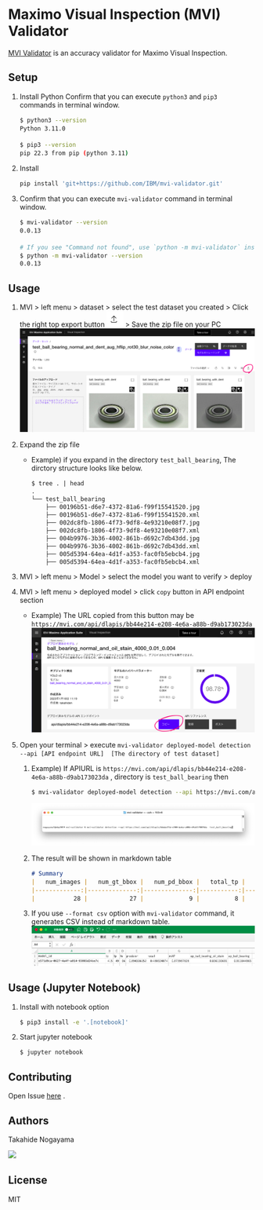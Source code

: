 # Maximo Visual Inspection (MVI) Validator



[MVI Validator](https://github.com/IBM/mvi-validator) is an accuracy validator for Maximo Visual Inspection.



## Setup

1. Install Python
    Confirm that you can execute `python3` and `pip3` commands in terminal window.

    ```sh
    $ python3 --version
    Python 3.11.0
    
    $ pip3 --version 
    pip 22.3 from pip (python 3.11)
    ```
    
    
    
1. Install
   
    ```sh
    pip install 'git+https://github.com/IBM/mvi-validator.git'
    ```
    
    
    
2. Confirm that you can execute `mvi-validator` command in terminal window.
    ```sh
    $ mvi-validator --version
    0.0.13
    
    # If you see "Command not found", use `python -m mvi-validator` instead of `mvi-validator`
    $ python -m mvi-validator --version
    0.0.13
    ```



## Usage

1. MVI > left menu > dataset > select the test dataset you created > Click the right top export button ![image-20230118112342839](README.assets/image-20230118112342839.png) > Save the zip file on your PC
    ![image-20230118112524488](README.assets/image-20230118112524488.png)

    

2. Expand the zip file
    - Example) if you expand in the directory `test_ball_bearing`, The dirctory structure looks like below.
        ```
        $ tree . | head
        .
        └── test_ball_bearing
            ├── 00196b51-d6e7-4372-81a6-f99f15541520.jpg
            ├── 00196b51-d6e7-4372-81a6-f99f15541520.xml
            ├── 002dc8fb-1806-4f73-9df8-4e93210e08f7.jpg
            ├── 002dc8fb-1806-4f73-9df8-4e93210e08f7.xml
            ├── 004b9976-3b36-4002-861b-d692c7db43dd.jpg
            ├── 004b9976-3b36-4002-861b-d692c7db43dd.xml
            ├── 005d5394-64ea-4d1f-a353-fac0fb5ebcb4.jpg
            ├── 005d5394-64ea-4d1f-a353-fac0fb5ebcb4.xml
        
        ```
    
    
    
3. MVI  > left menu > Model >  select the model you want to verify > deploy
   
4. MVI > left menu > deployed model > click `copy` button in API endpoint section
    - Example) The URL copied from this button may be  `https://mvi.com/api/dlapis/bb44e214-e208-4e6a-a88b-d9ab173023da` 
        ![image-20230118112109947](README.assets/image-20230118112109947.png)

    

5. Open your terminal > execute  `mvi-validator deployed-model detection --api [API endpoint URL]  [The directory of test dataset]`
   
   
    1. Example)  If APIURL is  `https://mvi.com/api/dlapis/bb44e214-e208-4e6a-a88b-d9ab173023da` , directory is  `test_ball_bearing` then
        ```sh
        $ mvi-validator deployed-model detection --api https://mvi.com/api/dlapis/bb44e214-e208-4e6a-a88b-d9ab173023da  test_ball_bearing
        ```
        <img src="README.assets/image-20230118114944241.png" alt="image-20230118114944241" style="zoom:50%;" />
    
    2. The result will be shown in markdown table
        ```markdown
        # Summary
        |   num_images |   num_gt_bbox |   num_pd_bbox |   total_tp |   total_fp |   total_fn |   precision |   recall |   f-measure |      mAP | model_id                             |
        |-------------:|--------------:|--------------:|-----------:|-----------:|-----------:|------------:|---------:|------------:|---------:|:-------------------------------------|
        |           28 |            27 |             9 |          8 |          1 |         19 |           1 | 0.185185 |    0.444444 | 0.888889 | bb44e214-e208-4e6a-a88b-d9ab173023da |
        ```
    
        
        
    3. If you use `--format csv` option with `mvi-validator` command, it generates CSV instead of markdown table.
           ![image-20230118113736188](README.assets/image-20230118113736188.png)





## Usage (Jupyter Notebook)



1. Install with notebook option
    ```sh
    $ pip3 install -e '.[notebook]'
    ```
2. Start jupyter notebook
    ```sh
    $ jupyter notebook
    ```







## Contributing

Open Issue [here](https://github.com/IBM/mvi-validator/issues) .



## Authors



Takahide Nogayama

<a href="https://github.com/nogayama"><img src="https://avatars.githubusercontent.com/u/11750755?s=460" width="100"/></a>



## License

MIT

